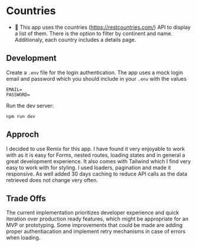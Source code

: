 # Countries

- 📖 This app uses the countries (https://restcountries.com/) API to display a list of them. There is the option to filter by continent and name. Additionaly, each country includes a details page.


## Development

Create a `.env` file for the login authentication. The app uses a mock login email and password which you should include in your `.env` with the values

```shellscript
EMAIL=
PASSWORD=
```
 
Run the dev server:

```shellscript
npm run dev
```

## Approch

I decided to use Remix for this app. I have found it very enjoyable to work with as it is easy for Forms, nested routes, loading states and in general a great development experience. It also comes with Tailwind which I find very easy to work with for styling. I used loaders, pagination and made it responsive. As well added 30 days caching to reduce API calls as the data retrieved does not change very often.

## Trade Offs
The current implementation prioritizes developer experience and quick iteration over production ready features, which might be appropriate for an MVP or prototyping. Some improvements that could be made are adding proper authentiacation and implement retry mechanisms in case of errors when loading.

